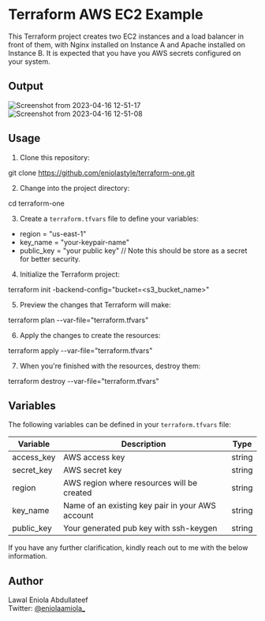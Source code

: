 # Terraform AWS EC2 Example

This Terraform project creates two EC2 instances and a load balancer in front of them, with Nginx installed on Instance A and Apache installed on Instance B.
It is expected that you have you AWS secrets configured on your system.

## Output

![Screenshot from 2023-04-16 12-51-17](https://user-images.githubusercontent.com/58726365/232307967-7ae89406-5bf4-4f04-aa36-0cd54edc349b.png)
![Screenshot from 2023-04-16 12-51-08](https://user-images.githubusercontent.com/58726365/232307981-4b8a6aee-1a3a-47a3-9377-e5b59896b531.png)

## Usage

1. Clone this repository:

git clone https://github.com/eniolastyle/terraform-one.git

2. Change into the project directory:

cd terraform-one

3. Create a `terraform.tfvars` file to define your variables:

- region = "us-east-1"
- key_name = "your-keypair-name"
- public_key = "your public key" // Note this should be store as a secret for better security.

4. Initialize the Terraform project:

terraform init -backend-config="bucket=<s3_bucket_name>"

5. Preview the changes that Terraform will make:

terraform plan --var-file="terraform.tfvars"

6. Apply the changes to create the resources:

terraform apply --var-file="terraform.tfvars"

7. When you're finished with the resources, destroy them:

terraform destroy --var-file="terraform.tfvars"

## Variables

The following variables can be defined in your `terraform.tfvars` file:

| Variable   | Description                                      | Type   |
| ---------- | ------------------------------------------------ | ------ |
| access_key | AWS access key                                   | string |
| secret_key | AWS secret key                                   | string |
| region     | AWS region where resources will be created       | string |
| key_name   | Name of an existing key pair in your AWS account | string |
| public_key | Your generated pub key with ssh-keygen           | string |

If you have any further clarification, kindly reach out to me with the below information.

## Author

Lawal Eniola Abdullateef  
Twitter: [@eniolaamiola\_](https://twitter.com/eniolaamiola_)
